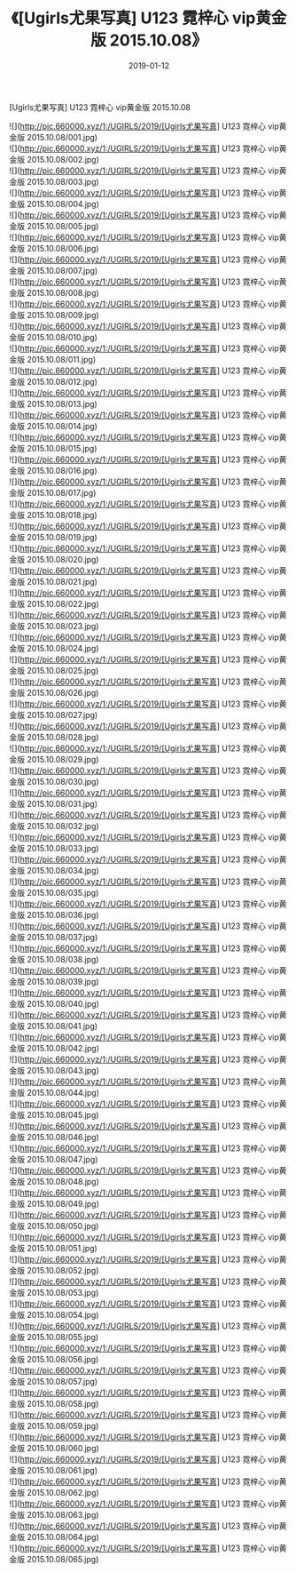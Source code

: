﻿---
layout: post
title:  《[Ugirls尤果写真] U123 霓梓心 vip黄金版 2015.10.08》
date:   2019-01-12
img: http://pic.660000.xyz/1:/UGIRLS/2019/[Ugirls尤果写真] U123 霓梓心 vip黄金版 2015.10.08/000.jpg
categories: [美女, 清纯, 唯美]
---

[Ugirls尤果写真] U123 霓梓心 vip黄金版 2015.10.08

 ![](http://pic.660000.xyz/1:/UGIRLS/2019/[Ugirls尤果写真] U123 霓梓心 vip黄金版 2015.10.08/001.jpg) <br>![](http://pic.660000.xyz/1:/UGIRLS/2019/[Ugirls尤果写真] U123 霓梓心 vip黄金版 2015.10.08/002.jpg) <br>![](http://pic.660000.xyz/1:/UGIRLS/2019/[Ugirls尤果写真] U123 霓梓心 vip黄金版 2015.10.08/003.jpg) <br>![](http://pic.660000.xyz/1:/UGIRLS/2019/[Ugirls尤果写真] U123 霓梓心 vip黄金版 2015.10.08/004.jpg) <br>![](http://pic.660000.xyz/1:/UGIRLS/2019/[Ugirls尤果写真] U123 霓梓心 vip黄金版 2015.10.08/005.jpg) <br>![](http://pic.660000.xyz/1:/UGIRLS/2019/[Ugirls尤果写真] U123 霓梓心 vip黄金版 2015.10.08/006.jpg) <br>![](http://pic.660000.xyz/1:/UGIRLS/2019/[Ugirls尤果写真] U123 霓梓心 vip黄金版 2015.10.08/007.jpg) <br>![](http://pic.660000.xyz/1:/UGIRLS/2019/[Ugirls尤果写真] U123 霓梓心 vip黄金版 2015.10.08/008.jpg) <br>![](http://pic.660000.xyz/1:/UGIRLS/2019/[Ugirls尤果写真] U123 霓梓心 vip黄金版 2015.10.08/009.jpg) <br>![](http://pic.660000.xyz/1:/UGIRLS/2019/[Ugirls尤果写真] U123 霓梓心 vip黄金版 2015.10.08/010.jpg) <br>![](http://pic.660000.xyz/1:/UGIRLS/2019/[Ugirls尤果写真] U123 霓梓心 vip黄金版 2015.10.08/011.jpg) <br>![](http://pic.660000.xyz/1:/UGIRLS/2019/[Ugirls尤果写真] U123 霓梓心 vip黄金版 2015.10.08/012.jpg) <br>![](http://pic.660000.xyz/1:/UGIRLS/2019/[Ugirls尤果写真] U123 霓梓心 vip黄金版 2015.10.08/013.jpg) <br>![](http://pic.660000.xyz/1:/UGIRLS/2019/[Ugirls尤果写真] U123 霓梓心 vip黄金版 2015.10.08/014.jpg) <br>![](http://pic.660000.xyz/1:/UGIRLS/2019/[Ugirls尤果写真] U123 霓梓心 vip黄金版 2015.10.08/015.jpg) <br>![](http://pic.660000.xyz/1:/UGIRLS/2019/[Ugirls尤果写真] U123 霓梓心 vip黄金版 2015.10.08/016.jpg) <br>![](http://pic.660000.xyz/1:/UGIRLS/2019/[Ugirls尤果写真] U123 霓梓心 vip黄金版 2015.10.08/017.jpg) <br>![](http://pic.660000.xyz/1:/UGIRLS/2019/[Ugirls尤果写真] U123 霓梓心 vip黄金版 2015.10.08/018.jpg) <br>![](http://pic.660000.xyz/1:/UGIRLS/2019/[Ugirls尤果写真] U123 霓梓心 vip黄金版 2015.10.08/019.jpg) <br>![](http://pic.660000.xyz/1:/UGIRLS/2019/[Ugirls尤果写真] U123 霓梓心 vip黄金版 2015.10.08/020.jpg) <br>![](http://pic.660000.xyz/1:/UGIRLS/2019/[Ugirls尤果写真] U123 霓梓心 vip黄金版 2015.10.08/021.jpg) <br>![](http://pic.660000.xyz/1:/UGIRLS/2019/[Ugirls尤果写真] U123 霓梓心 vip黄金版 2015.10.08/022.jpg) <br>![](http://pic.660000.xyz/1:/UGIRLS/2019/[Ugirls尤果写真] U123 霓梓心 vip黄金版 2015.10.08/023.jpg) <br>![](http://pic.660000.xyz/1:/UGIRLS/2019/[Ugirls尤果写真] U123 霓梓心 vip黄金版 2015.10.08/024.jpg) <br>![](http://pic.660000.xyz/1:/UGIRLS/2019/[Ugirls尤果写真] U123 霓梓心 vip黄金版 2015.10.08/025.jpg) <br>![](http://pic.660000.xyz/1:/UGIRLS/2019/[Ugirls尤果写真] U123 霓梓心 vip黄金版 2015.10.08/026.jpg) <br>![](http://pic.660000.xyz/1:/UGIRLS/2019/[Ugirls尤果写真] U123 霓梓心 vip黄金版 2015.10.08/027.jpg) <br>![](http://pic.660000.xyz/1:/UGIRLS/2019/[Ugirls尤果写真] U123 霓梓心 vip黄金版 2015.10.08/028.jpg) <br>![](http://pic.660000.xyz/1:/UGIRLS/2019/[Ugirls尤果写真] U123 霓梓心 vip黄金版 2015.10.08/029.jpg) <br>![](http://pic.660000.xyz/1:/UGIRLS/2019/[Ugirls尤果写真] U123 霓梓心 vip黄金版 2015.10.08/030.jpg) <br>![](http://pic.660000.xyz/1:/UGIRLS/2019/[Ugirls尤果写真] U123 霓梓心 vip黄金版 2015.10.08/031.jpg) <br>![](http://pic.660000.xyz/1:/UGIRLS/2019/[Ugirls尤果写真] U123 霓梓心 vip黄金版 2015.10.08/032.jpg) <br>![](http://pic.660000.xyz/1:/UGIRLS/2019/[Ugirls尤果写真] U123 霓梓心 vip黄金版 2015.10.08/033.jpg) <br>![](http://pic.660000.xyz/1:/UGIRLS/2019/[Ugirls尤果写真] U123 霓梓心 vip黄金版 2015.10.08/034.jpg) <br>![](http://pic.660000.xyz/1:/UGIRLS/2019/[Ugirls尤果写真] U123 霓梓心 vip黄金版 2015.10.08/035.jpg) <br>![](http://pic.660000.xyz/1:/UGIRLS/2019/[Ugirls尤果写真] U123 霓梓心 vip黄金版 2015.10.08/036.jpg) <br>![](http://pic.660000.xyz/1:/UGIRLS/2019/[Ugirls尤果写真] U123 霓梓心 vip黄金版 2015.10.08/037.jpg) <br>![](http://pic.660000.xyz/1:/UGIRLS/2019/[Ugirls尤果写真] U123 霓梓心 vip黄金版 2015.10.08/038.jpg) <br>![](http://pic.660000.xyz/1:/UGIRLS/2019/[Ugirls尤果写真] U123 霓梓心 vip黄金版 2015.10.08/039.jpg) <br>![](http://pic.660000.xyz/1:/UGIRLS/2019/[Ugirls尤果写真] U123 霓梓心 vip黄金版 2015.10.08/040.jpg) <br>![](http://pic.660000.xyz/1:/UGIRLS/2019/[Ugirls尤果写真] U123 霓梓心 vip黄金版 2015.10.08/041.jpg) <br>![](http://pic.660000.xyz/1:/UGIRLS/2019/[Ugirls尤果写真] U123 霓梓心 vip黄金版 2015.10.08/042.jpg) <br>![](http://pic.660000.xyz/1:/UGIRLS/2019/[Ugirls尤果写真] U123 霓梓心 vip黄金版 2015.10.08/043.jpg) <br>![](http://pic.660000.xyz/1:/UGIRLS/2019/[Ugirls尤果写真] U123 霓梓心 vip黄金版 2015.10.08/044.jpg) <br>![](http://pic.660000.xyz/1:/UGIRLS/2019/[Ugirls尤果写真] U123 霓梓心 vip黄金版 2015.10.08/045.jpg) <br>![](http://pic.660000.xyz/1:/UGIRLS/2019/[Ugirls尤果写真] U123 霓梓心 vip黄金版 2015.10.08/046.jpg) <br>![](http://pic.660000.xyz/1:/UGIRLS/2019/[Ugirls尤果写真] U123 霓梓心 vip黄金版 2015.10.08/047.jpg) <br>![](http://pic.660000.xyz/1:/UGIRLS/2019/[Ugirls尤果写真] U123 霓梓心 vip黄金版 2015.10.08/048.jpg) <br>![](http://pic.660000.xyz/1:/UGIRLS/2019/[Ugirls尤果写真] U123 霓梓心 vip黄金版 2015.10.08/049.jpg) <br>![](http://pic.660000.xyz/1:/UGIRLS/2019/[Ugirls尤果写真] U123 霓梓心 vip黄金版 2015.10.08/050.jpg) <br>![](http://pic.660000.xyz/1:/UGIRLS/2019/[Ugirls尤果写真] U123 霓梓心 vip黄金版 2015.10.08/051.jpg) <br>![](http://pic.660000.xyz/1:/UGIRLS/2019/[Ugirls尤果写真] U123 霓梓心 vip黄金版 2015.10.08/052.jpg) <br>![](http://pic.660000.xyz/1:/UGIRLS/2019/[Ugirls尤果写真] U123 霓梓心 vip黄金版 2015.10.08/053.jpg) <br>![](http://pic.660000.xyz/1:/UGIRLS/2019/[Ugirls尤果写真] U123 霓梓心 vip黄金版 2015.10.08/054.jpg) <br>![](http://pic.660000.xyz/1:/UGIRLS/2019/[Ugirls尤果写真] U123 霓梓心 vip黄金版 2015.10.08/055.jpg) <br>![](http://pic.660000.xyz/1:/UGIRLS/2019/[Ugirls尤果写真] U123 霓梓心 vip黄金版 2015.10.08/056.jpg) <br>![](http://pic.660000.xyz/1:/UGIRLS/2019/[Ugirls尤果写真] U123 霓梓心 vip黄金版 2015.10.08/057.jpg) <br>![](http://pic.660000.xyz/1:/UGIRLS/2019/[Ugirls尤果写真] U123 霓梓心 vip黄金版 2015.10.08/058.jpg) <br>![](http://pic.660000.xyz/1:/UGIRLS/2019/[Ugirls尤果写真] U123 霓梓心 vip黄金版 2015.10.08/059.jpg) <br>![](http://pic.660000.xyz/1:/UGIRLS/2019/[Ugirls尤果写真] U123 霓梓心 vip黄金版 2015.10.08/060.jpg) <br>![](http://pic.660000.xyz/1:/UGIRLS/2019/[Ugirls尤果写真] U123 霓梓心 vip黄金版 2015.10.08/061.jpg) <br>![](http://pic.660000.xyz/1:/UGIRLS/2019/[Ugirls尤果写真] U123 霓梓心 vip黄金版 2015.10.08/062.jpg) <br>![](http://pic.660000.xyz/1:/UGIRLS/2019/[Ugirls尤果写真] U123 霓梓心 vip黄金版 2015.10.08/063.jpg) <br>![](http://pic.660000.xyz/1:/UGIRLS/2019/[Ugirls尤果写真] U123 霓梓心 vip黄金版 2015.10.08/064.jpg) <br>![](http://pic.660000.xyz/1:/UGIRLS/2019/[Ugirls尤果写真] U123 霓梓心 vip黄金版 2015.10.08/065.jpg) <br>